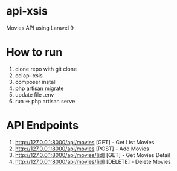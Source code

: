 # api-xsis
Movies API using Laravel 9

# How to run

1. clone repo with git clone
2. cd api-xsis
3. composer install
4. php artisan migrate
6. update file .env 
7. run => php artisan serve

# API Endpoints

1. http://127.0.0.1:8000/api/movies [GET] - Get List Movies
2. http://127.0.0.1:8000/api/movies [POST] - Add Movies
3. http://127.0.0.1:8000/api/movies/[id] [GET] - Get Movies Detail
4. http://127.0.0.1:8000/api/movies/[id] [DELETE] - Delete Movies